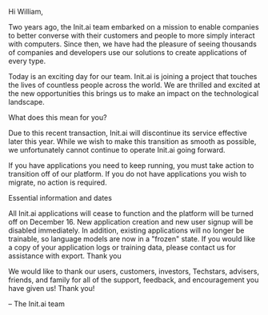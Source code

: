 

Hi William,

Two years ago, the Init.ai team embarked on a mission to enable companies to better converse with their customers and people to more simply interact with computers. Since then, we have had the pleasure of seeing thousands of companies and developers use our solutions to create applications of every type.

Today is an exciting day for our team. Init.ai is joining a project that touches the lives of countless people across the world. We are thrilled and excited at the new opportunities this brings us to make an impact on the technological landscape.

What does this mean for you?

Due to this recent transaction, Init.ai will discontinue its service effective later this year. While we wish to make this transition as smooth as possible, we unfortunately cannot continue to operate Init.ai going forward.

If you have applications you need to keep running, you must take action to transition off of our platform. If you do not have applications you wish to migrate, no action is required.

Essential information and dates

All Init.ai applications will cease to function and the platform will be turned off on December 16.
New application creation and new user signup will be disabled immediately. In addition, existing applications will no longer be trainable, so language models are now in a "frozen" state.
If you would like a copy of your application logs or training data, please contact us for assistance with export.
Thank you

We would like to thank our users, customers, investors, Techstars, advisers, friends, and family for all of the support, feedback, and encouragement you have given us! Thank you!

– The Init.ai team
